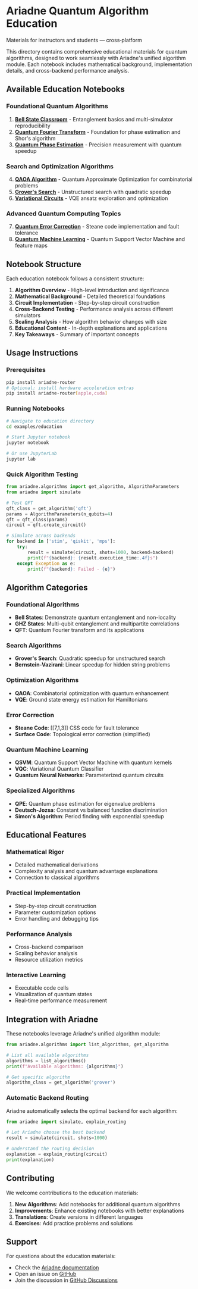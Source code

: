 # Ariadne Quantum Algorithm Education

Materials for instructors and students — cross‑platform

This directory contains comprehensive educational materials for quantum algorithms, designed to work seamlessly with Ariadne's unified algorithm module. Each notebook includes mathematical background, implementation details, and cross-backend performance analysis.

## Available Education Notebooks

### Foundational Quantum Algorithms
1. **[Bell State Classroom](01_bell_state_classroom.ipynb)** - Entanglement basics and multi-simulator reproducibility
2. **[Quantum Fourier Transform](04_quantum_fourier_transform.ipynb)** - Foundation for phase estimation and Shor's algorithm
3. **[Quantum Phase Estimation](06_quantum_phase_estimation.ipynb)** - Precision measurement with quantum speedup

### Search and Optimization Algorithms
4. **[QAOA Algorithm](02_qaoa_algorithm.ipynb)** - Quantum Approximate Optimization for combinatorial problems
5. **[Grover's Search](05_grover_search.ipynb)** - Unstructured search with quadratic speedup
6. **[Variational Circuits](03_variational_circuits.ipynb)** - VQE ansatz exploration and optimization

### Advanced Quantum Computing Topics
7. **[Quantum Error Correction](07_quantum_error_correction.ipynb)** - Steane code implementation and fault tolerance
8. **[Quantum Machine Learning](08_quantum_machine_learning.ipynb)** - Quantum Support Vector Machine and feature maps

## Notebook Structure

Each education notebook follows a consistent structure:

1. **Algorithm Overview** - High-level introduction and significance
2. **Mathematical Background** - Detailed theoretical foundations
3. **Circuit Implementation** - Step-by-step circuit construction
4. **Cross-Backend Testing** - Performance analysis across different simulators
5. **Scaling Analysis** - How algorithm behavior changes with size
6. **Educational Content** - In-depth explanations and applications
7. **Key Takeaways** - Summary of important concepts

## Usage Instructions

### Prerequisites
```bash
pip install ariadne-router
# Optional: install hardware acceleration extras
pip install ariadne-router[apple,cuda]
```

### Running Notebooks
```bash
# Navigate to education directory
cd examples/education

# Start Jupyter notebook
jupyter notebook

# Or use JupyterLab
jupyter lab
```

### Quick Algorithm Testing
```python
from ariadne.algorithms import get_algorithm, AlgorithmParameters
from ariadne import simulate

# Test QFT
qft_class = get_algorithm('qft')
params = AlgorithmParameters(n_qubits=4)
qft = qft_class(params)
circuit = qft.create_circuit()

# Simulate across backends
for backend in ['stim', 'qiskit', 'mps']:
    try:
        result = simulate(circuit, shots=1000, backend=backend)
        print(f"{backend}: {result.execution_time:.4f}s")
    except Exception as e:
        print(f"{backend}: Failed - {e}")
```

## Algorithm Categories

### Foundational Algorithms
- **Bell States**: Demonstrate quantum entanglement and non-locality
- **GHZ States**: Multi-qubit entanglement and multipartite correlations
- **QFT**: Quantum Fourier transform and its applications

### Search Algorithms
- **Grover's Search**: Quadratic speedup for unstructured search
- **Bernstein-Vazirani**: Linear speedup for hidden string problems

### Optimization Algorithms
- **QAOA**: Combinatorial optimization with quantum enhancement
- **VQE**: Ground state energy estimation for Hamiltonians

### Error Correction
- **Steane Code**: [[7,1,3]] CSS code for fault tolerance
- **Surface Code**: Topological error correction (simplified)

### Quantum Machine Learning
- **QSVM**: Quantum Support Vector Machine with quantum kernels
- **VQC**: Variational Quantum Classifier
- **Quantum Neural Networks**: Parameterized quantum circuits

### Specialized Algorithms
- **QPE**: Quantum phase estimation for eigenvalue problems
- **Deutsch-Jozsa**: Constant vs balanced function discrimination
- **Simon's Algorithm**: Period finding with exponential speedup

## Educational Features

### Mathematical Rigor
- Detailed mathematical derivations
- Complexity analysis and quantum advantage explanations
- Connection to classical algorithms

### Practical Implementation
- Step-by-step circuit construction
- Parameter customization options
- Error handling and debugging tips

### Performance Analysis
- Cross-backend comparison
- Scaling behavior analysis
- Resource utilization metrics

### Interactive Learning
- Executable code cells
- Visualization of quantum states
- Real-time performance measurement

## Integration with Ariadne

These notebooks leverage Ariadne's unified algorithm module:

```python
from ariadne.algorithms import list_algorithms, get_algorithm

# List all available algorithms
algorithms = list_algorithms()
print(f"Available algorithms: {algorithms}")

# Get specific algorithm
algorithm_class = get_algorithm('grover')
```

### Automatic Backend Routing
Ariadne automatically selects the optimal backend for each algorithm:

```python
from ariadne import simulate, explain_routing

# Let Ariadne choose the best backend
result = simulate(circuit, shots=1000)

# Understand the routing decision
explanation = explain_routing(circuit)
print(explanation)
```

## Contributing

We welcome contributions to the education materials:

1. **New Algorithms**: Add notebooks for additional quantum algorithms
2. **Improvements**: Enhance existing notebooks with better explanations
3. **Translations**: Create versions in different languages
4. **Exercises**: Add practice problems and solutions

## Support

For questions about the education materials:
- Check the [Ariadne documentation](../../docs/README.md)
- Open an issue on [GitHub](https://github.com/Hmbown/ariadne/issues)
- Join the discussion in [GitHub Discussions](https://github.com/Hmbown/ariadne/discussions)
